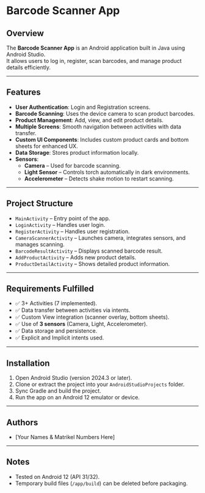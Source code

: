 # Barcode Scanner App

## Overview
The **Barcode Scanner App** is an Android application built in Java using Android Studio.  
It allows users to log in, register, scan barcodes, and manage product details efficiently.

---

## Features
- **User Authentication**: Login and Registration screens.
- **Barcode Scanning**: Uses the device camera to scan product barcodes.
- **Product Management**: Add, view, and edit product details.
- **Multiple Screens**: Smooth navigation between activities with data transfer.
- **Custom UI Components**: Includes custom product cards and bottom sheets for enhanced UX.
- **Data Storage**: Stores product information locally.
- **Sensors**:
    - **Camera** – Used for barcode scanning.
    - **Light Sensor** – Controls torch automatically in dark environments.
    - **Accelerometer** – Detects shake motion to restart scanning.

---

## Project Structure
- `MainActivity` – Entry point of the app.
- `LoginActivity` – Handles user login.
- `RegisterActivity` – Handles user registration.
- `CameraScannerActivity` – Launches camera, integrates sensors, and manages scanning.
- `BarcodeResultActivity` – Displays scanned barcode result.
- `AddProductActivity` – Adds new product details.
- `ProductDetailActivity` – Shows detailed product information.

---

## Requirements Fulfilled
- ✅ 3+ Activities (7 implemented).
- ✅ Data transfer between activities via intents.
- ✅ Custom View integration (scanner overlay, bottom sheets).
- ✅ Use of **3 sensors** (Camera, Light, Accelerometer).
- ✅ Data storage and persistence.
- ✅ Explicit and Implicit intents used.

---

## Installation
1. Open Android Studio (version 2024.3 or later).
2. Clone or extract the project into your `AndroidStudioProjects` folder.
3. Sync Gradle and build the project.
4. Run the app on an Android 12 emulator or device.

---

## Authors
- [Your Names & Matrikel Numbers Here]

---

## Notes
- Tested on Android 12 (API 31/32).
- Temporary build files (`/app/build`) can be deleted before packaging.
